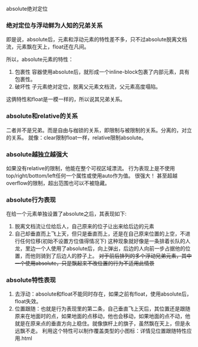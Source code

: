 absolute绝对定位
### 绝对定位与浮动鲜为人知的兄弟关系
即是说，absolute后，元素和浮动元素的特性差不多，只不过absolute脱离文档流，元素飘在天上，float还在凡间。

所以，absolute元素的特性：
1. 包裹性
  容器使用absolute后，就形成一个inline-block包裹了内部元素，具有包裹性。
2. 破坏性
 子元素绝对定位，脱离父元素文档流，父元素高度塌陷。

这俩特性和float是一模一样的，所以说其兄弟关系。

### absolute和relative的关系
二者并不是兄弟。而是自由与枷锁的关系，即限制与被限制的关系。分离的，对立的关系。
就像：clear限制float一样，relative限制absolute。

### absolute越独立越强大
如果没有relative的限制，他能在整个可视区域漂流。
行为表现上是不使用top/right/bottom/left任何一个属性或使用auto作为值。
很强大！
甚至超越overflow的限制，超出范围也可以不被隐藏。

### absolute行为表现
在给一个元素单独设置了absolute之后，其表现如下:
1. 脱离文档流让位给后人，自己原来的位子让出来给后边的元素
2. 自己却垂直而上飞上天，但只是垂直而上，还是在自己原来位置的上空，不进行任何位移(初始不设置方位值得情况下)
  这种现象就好像是一条排着长队的人龙，里边一个人使用了absolute后，向上弹出，后边的人向前一步占据他的位置，而他则骑到了后边人的脖子上。
  ~~对于前后排列的多个浮动兄弟元素，其中一个使用absolute，只是飘起来不改位置的行为不适用此情景~~

### absolute特性表现
1. 去浮动：absolute和float不能同时存在，如果之前有float，使用absolute后，float失效。
2. 位置跟随：也就是行为表现里的第二条，自己垂直飞上天后，其位置还是跟随原来在地面时的点，如果地面的点移动，他也会移动，如果地面的点不动，他就是在原来点的垂直方向上稳住。就像旗杆上的旗子，虽然飘在天上，但是永远飘不走。
  利用这个特性可以制作覆盖类型的小图标：详情见位置跟随特性应用.html

